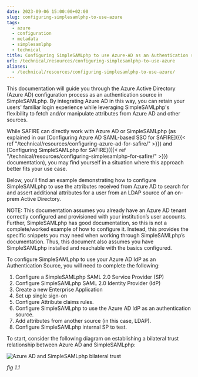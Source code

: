 ```yaml
---
date: 2023-09-06 15:00:00+02:00
slug: configuring-simplesamlphp-to-use-azure 
tags:
  - azure
  - configuration
  - metadata
  - simplesamlphp
  - technical
title: Configuring SimpleSAMLphp to use Azure-AD as an Authentication source
url: /technical/resources/configuring-simplesamlphp-to-use-azure
aliases:
  - /technical/resources/configuring-simplesamlphp-to-use-azure/
---
```


This documentation will guide you through the Azure Active Directory (Azure AD) configuration process as an authentication source in SimpleSAMLphp. By integrating Azure AD in this way, you can retain your users' familiar login experience while leveraging SimpleSAMLphp's flexibility to fetch and/or manipulate attributes from Azure AD and other sources.

While SAFIRE can directly work with Azure AD or SimpleSAMLphp (as explained in our [Configuring Azure AD SAML-based SSO for SAFIRE]({{< ref "/technical/resources/configuring-azure-ad-for-safire/" >}}) and [Configuring SimpleSAMLphp for SAFIRE]({{< ref "/technical/resources/configuring-simplesamlphp-for-safire/" >}}) documentation), you may find yourself in a situation where this approach better fits your use case.

Below, you'll find an example demonstrating how to configure SimpleSAMLphp to use the attributes received from Azure AD to search for and assert additional attributes for a user from an LDAP source of an on-prem Active Directory.
 
NOTE: This documentation assumes you already have an Azure AD tenant correctly configured and provisioned with your institution’s user accounts. Further, SimpleSAMLphp has good documentation, so this is not a complete/worked example of how to configure it. Instead, this provides the specific snippets you may need when working through SimpleSAMLphp’s documentation. Thus, this document also assumes you have SimpleSAMLphp installed and reachable with the basics configured.

To configure SimpleSAMLphp to use your Azure AD IdP as an Authentication Source, you will need to complete the following:

 1. Configure a SimpleSAMLphp SAML 2.0 Service Provider (SP)
 2. Configure SimpleSAMLphp SAML 2.0 Identity Provider (IdP)
 3. Create a new Enterprise Application
 4. Set up single sign-on
 5. Configure Attribute claims rules.
 6. Configure SimpleSAMLphp to use the Azure AD IdP as an authentication source.
 7. Add attributes from another source (in this case, LDAP).
 8. Configure SimpleSAMLphp internal SP to test.

To start, consider the following diagram on establishing a bilateral trust relationship between Azure AD and SimpleSAMLphp: 

![Azure AD and SimpleSAMLphp bilateral trust](/wp-content/uploads/2023/09/azure-ssp-bilateral.svg)
                           
_fig 1.1_
